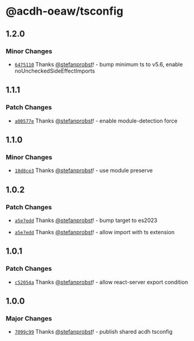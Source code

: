 # @acdh-oeaw/tsconfig

## 1.2.0

### Minor Changes

- [`6475110`](https://github.com/acdh-oeaw/tsconfig/commit/6475110cb909ca07618c5bb471fece7889c53964)
  Thanks [@stefanprobst](https://github.com/stefanprobst)! - bump minimum ts to v5.6, enable
  noUncheckedSideEffectImports

## 1.1.1

### Patch Changes

- [`a00577e`](https://github.com/acdh-oeaw/tsconfig/commit/a00577e5c71d2295f2bcd7e72bc468d33ff8e3cc)
  Thanks [@stefanprobst](https://github.com/stefanprobst)! - enable module-detection force

## 1.1.0

### Minor Changes

- [`18d8ce3`](https://github.com/acdh-oeaw/tsconfig/commit/18d8ce377031a23be317cbd3a73343ad818643a6)
  Thanks [@stefanprobst](https://github.com/stefanprobst)! - use module preserve

## 1.0.2

### Patch Changes

- [`a5e7edd`](https://github.com/acdh-oeaw/tsconfig/commit/a5e7edd9e8f50d6865ce4e029f2f9a262fde4121)
  Thanks [@stefanprobst](https://github.com/stefanprobst)! - bump target to es2023

- [`a5e7edd`](https://github.com/acdh-oeaw/tsconfig/commit/a5e7edd9e8f50d6865ce4e029f2f9a262fde4121)
  Thanks [@stefanprobst](https://github.com/stefanprobst)! - allow import with ts extension

## 1.0.1

### Patch Changes

- [`c52054a`](https://github.com/acdh-oeaw/tsconfig/commit/c52054ac1ed0fd316f174874dd5d81c0edbea790)
  Thanks [@stefanprobst](https://github.com/stefanprobst)! - allow react-server export condition

## 1.0.0

### Major Changes

- [`7099c99`](https://github.com/acdh-oeaw/tsconfig/commit/7099c9998a87d7cdded84d64dbe07a41b2d0f119)
  Thanks [@stefanprobst](https://github.com/stefanprobst)! - publish shared acdh tsconfig
